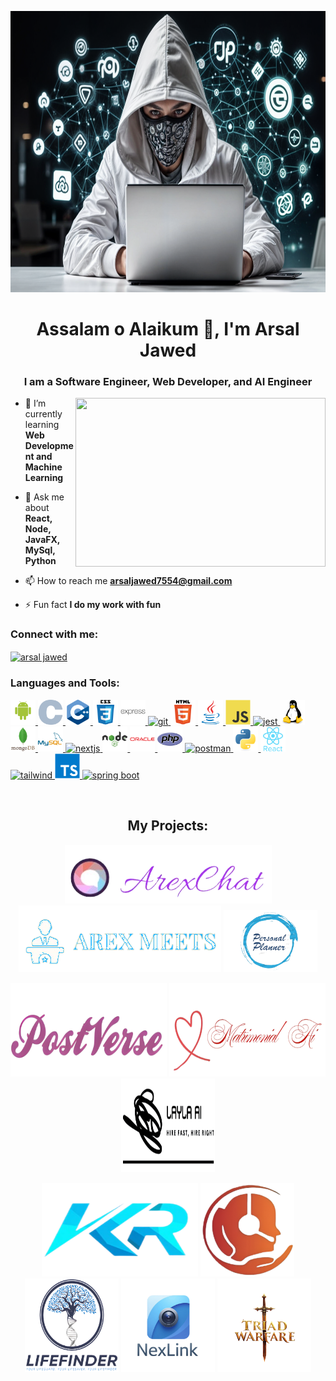 <p align="center">
  <img src="https://github.com/Arsal-Jawed/Arsal-Jawed/blob/main/GithubProfilePic.png" alt="profile-pic" width="800" height="450">
</p>
<h1 align="center">Assalam o Alaikum 👋, I'm Arsal Jawed</h1>
<h3 align="center">I am a Software Engineer, Web Developer, and AI Engineer</h3>

<img src="https://github.com/Arsal-Jawed/Arsal-Jawed/blob/main/working_on_laptop_and_moving_head_seed255700861151583-ezgif.com-optimize.gif" align="right" width="400px" height="270px">

- 🌱 I’m currently learning **Web Development and Machine Learning**

- 💬 Ask me about **React, Node, JavaFX, MySql, Python**

- 📫 How to reach me **arsaljawed7554@gmail.com**

- ⚡ Fun fact **I do my work with fun**

<h3 align="left">Connect with me:</h3>
<p align="left">
<a href="https://www.linkedin.com/in/arsal-jawed-490523304/" target="blank"><img align="center" src="https://raw.githubusercontent.com/rahuldkjain/github-profile-readme-generator/master/src/images/icons/Social/linked-in-alt.svg" alt="arsal jawed" height="30" width="40" /></a>
</p>

<h3 align="left">Languages and Tools:</h3>
<p align="left"> <a href="https://developer.android.com" target="_blank" rel="noreferrer"> <img src="https://raw.githubusercontent.com/devicons/devicon/master/icons/android/android-original-wordmark.svg" alt="android" width="40" height="40"/> </a> <a href="https://www.cprogramming.com/" target="_blank" rel="noreferrer"> <img src="https://raw.githubusercontent.com/devicons/devicon/master/icons/c/c-original.svg" alt="c" width="40" height="40"/> </a> <a href="https://www.w3schools.com/cpp/" target="_blank" rel="noreferrer"> <img src="https://raw.githubusercontent.com/devicons/devicon/master/icons/cplusplus/cplusplus-original.svg" alt="cplusplus" width="40" height="40"/> </a> <a href="https://www.w3schools.com/css/" target="_blank" rel="noreferrer"> <img src="https://raw.githubusercontent.com/devicons/devicon/master/icons/css3/css3-original-wordmark.svg" alt="css3" width="40" height="40"/> </a> <a href="https://expressjs.com" target="_blank" rel="noreferrer"> <img src="https://raw.githubusercontent.com/devicons/devicon/master/icons/express/express-original-wordmark.svg" alt="express" width="40" height="40"/> </a> <a href="https://git-scm.com/" target="_blank" rel="noreferrer"> <img src="https://www.vectorlogo.zone/logos/git-scm/git-scm-icon.svg" alt="git" width="40" height="40"/> </a> <a href="https://www.w3.org/html/" target="_blank" rel="noreferrer"> <img src="https://raw.githubusercontent.com/devicons/devicon/master/icons/html5/html5-original-wordmark.svg" alt="html5" width="40" height="40"/> </a> <a href="https://www.java.com" target="_blank" rel="noreferrer"> <img src="https://raw.githubusercontent.com/devicons/devicon/master/icons/java/java-original.svg" alt="java" width="40" height="40"/> </a> <a href="https://developer.mozilla.org/en-US/docs/Web/JavaScript" target="_blank" rel="noreferrer"> <img src="https://raw.githubusercontent.com/devicons/devicon/master/icons/javascript/javascript-original.svg" alt="javascript" width="40" height="40"/> </a> <a href="https://jestjs.io" target="_blank" rel="noreferrer"> <img src="https://www.vectorlogo.zone/logos/jestjsio/jestjsio-icon.svg" alt="jest" width="40" height="40"/> </a> <a href="https://www.linux.org/" target="_blank" rel="noreferrer"> <img src="https://raw.githubusercontent.com/devicons/devicon/master/icons/linux/linux-original.svg" alt="linux" width="40" height="40"/> </a> <a href="https://www.mongodb.com/" target="_blank" rel="noreferrer"> <img src="https://raw.githubusercontent.com/devicons/devicon/master/icons/mongodb/mongodb-original-wordmark.svg" alt="mongodb" width="40" height="40"/> </a> <a href="https://www.mysql.com/" target="_blank" rel="noreferrer"> <img src="https://raw.githubusercontent.com/devicons/devicon/master/icons/mysql/mysql-original-wordmark.svg" alt="mysql" width="40" height="40"/> </a> <a href="https://nextjs.org/" target="_blank" rel="noreferrer"> <img src="https://cdn.worldvectorlogo.com/logos/nextjs-2.svg" alt="nextjs" width="40" height="40"/> </a> <a href="https://nodejs.org" target="_blank" rel="noreferrer"> <img src="https://raw.githubusercontent.com/devicons/devicon/master/icons/nodejs/nodejs-original-wordmark.svg" alt="nodejs" width="40" height="40"/> </a> <a href="https://www.oracle.com/" target="_blank" rel="noreferrer"> <img src="https://raw.githubusercontent.com/devicons/devicon/master/icons/oracle/oracle-original.svg" alt="oracle" width="40" height="40"/> </a> <a href="https://www.php.net" target="_blank" rel="noreferrer"> <img src="https://raw.githubusercontent.com/devicons/devicon/master/icons/php/php-original.svg" alt="php" width="40" height="40"/> </a> <a href="https://postman.com" target="_blank" rel="noreferrer"> <img src="https://www.vectorlogo.zone/logos/getpostman/getpostman-icon.svg" alt="postman" width="40" height="40"/> </a> <a href="https://www.python.org" target="_blank" rel="noreferrer"> <img src="https://raw.githubusercontent.com/devicons/devicon/master/icons/python/python-original.svg" alt="python" width="40" height="40"/> </a> <a href="https://reactjs.org/" target="_blank" rel="noreferrer"> <img src="https://raw.githubusercontent.com/devicons/devicon/master/icons/react/react-original-wordmark.svg" alt="react" width="40" height="40"/> </a> <a href="https://tailwindcss.com/" target="_blank" rel="noreferrer"> <img src="https://www.vectorlogo.zone/logos/tailwindcss/tailwindcss-icon.svg" alt="tailwind" width="40" height="40"/> </a> <a href="https://www.typescriptlang.org/" target="_blank" rel="noreferrer"> <img src="https://raw.githubusercontent.com/devicons/devicon/master/icons/typescript/typescript-original.svg" alt="typescript" width="40" height="40"/> </a><a href="https://spring.io/" target="_blank" rel="noreferrer"> 
  <img src="https://www.vectorlogo.zone/logos/springio/springio-icon.svg" alt="spring boot" width="40" height="40"/></a>
 </p>

<br>
<h2 style="text-align:center;">My Projects:</h2>
<p align="center">
  <img src="https://github.com/Arsal-Jawed/Arsal-Jawed/blob/main/ArexChatLogo.png" style="display:inline-block;">
  <img src="https://github.com/Arsal-Jawed/Arsal-Jawed/blob/main/ArexMeetsLogo.png" style="display:inline-block;">
  <img src="https://github.com/Arsal-Jawed/Arsal-Jawed/blob/main/logo.png" width="150" height="100" style="display:inline-block;">
</p>
<p align="center">
  <img src="https://github.com/Arsal-Jawed/Arsal-Jawed/blob/main/PostVerseLogo.png" width="250" height="150" style="display:inline-block;">
  <img src="https://github.com/Arsal-Jawed/Arsal-Jawed/blob/main/MatrimonialLogo.png" width="250" height="150" style="display:inline-block;">
  <img src="https://github.com/Arsal-Jawed/Arsal-Jawed/blob/main/LaylaAILogo.png" width="150" height="150" style="display:inline-block;">
</p>
<p align="center">
  <img src="https://github.com/Arsal-Jawed/Arsal-Jawed/blob/main/KhelRounderLogo.png" width="250" height="150" style="display:inline-block;">
  <img src="https://github.com/Arsal-Jawed/Arsal-Jawed/blob/main/CallSiddLogo.png" width="150" height="150" style="display:inline-block;">
  <img src="https://github.com/Arsal-Jawed/Arsal-Jawed/blob/main/LifeFinderBlueLogo.png" width="150" height="150" style="display:inline-block;">
  <img src="https://github.com/Arsal-Jawed/Arsal-Jawed/blob/main/NexLinkLogo.png" width="150" height="150" style="display:inline-block;">
  <img src="https://github.com/Arsal-Jawed/Arsal-Jawed/blob/main/TriadWarefareLogo.png" width="150" height="150" style="display:inline-block;">
</p>

